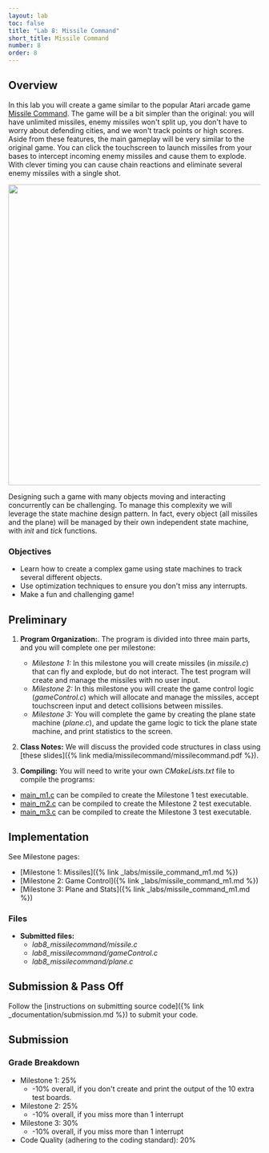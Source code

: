 ```yaml
---
layout: lab
toc: false
title: "Lab 8: Missile Command"
short_title: Missile Command
number: 8
order: 8
---
```


## Overview

In this lab you will create a game similar to the popular Atari arcade game [Missile Command](https://en.wikipedia.org/wiki/Missile_Command). The game will be a bit simpler than the original: you will have unlimited missiles, enemy missiles won't split up, you don't have to worry about defending cities, and we won't track points or high scores.  Aside from these features, the main gameplay will be very similar to the original game.  You can click the touchscreen to launch missiles from your bases to intercept incoming enemy missiles and cause them to explode.  With clever timing you can cause chain reactions and eliminate several enemy missiles with a single shot.


<img src="{% link media/missilecommand/m3.gif %}" width="600">

Designing such a game with many objects moving and interacting concurrently can be challenging.  To manage this complexity we will leverage the state machine design pattern.  In fact, every object (all missiles and the plane) will be managed by their own independent state machine, with *init* and *tick* functions.  

### Objectives
* Learn how to create a complex game using state machines to track several different objects.
* Use optimization techniques to ensure you don't miss any interrupts.
* Make a fun and challenging game!

## Preliminary

1. **Program Organization:**. The program is divided into three main parts, and you will complete one per milestone:
    - *Milestone 1:* In this milestone you will create missiles (in *missile.c*) that can fly and explode, but do not interact.  The test program will create and manage the missiles with no user input.
    - *Milestone 2:* In this milestone you will create the game control logic (*gameControl.c*) which will allocate and manage the missiles, accept touchscreen input and detect collisions between missiles.
    - *Milestone 3:* You will complete the game by creating the plane state machine (*plane.c*), and update the game logic to tick the plane state machine, and print statistics to the screen.

1. **Class Notes:**  We will discuss the provided code structures in class using [these slides]({% link media/missilecommand/missilecommand.pdf %}).


1. **Compiling:** You will need to write your own *CMakeLists.txt* file to compile the programs:
  * [main_m1.c]({{site.github.fileurl}}/lab8_missilecommand/main_m1.c) can be compiled to create the Milestone 1 test executable.
  * [main_m2.c]({{site.github.fileurl}}/lab8_missilecommand/main_m2.c) can be compiled to create the Milestone 2 test executable.
  * [main_m3.c]({{site.github.fileurl}}/lab8_missilecommand/main_m2.c) can be compiled to create the Milestone 3 test executable.

## Implementation

See Milestone pages:
* [Milestone 1: Missiles]({% link _labs/missile_command_m1.md %})
* [Milestone 2: Game Control]({% link _labs/missile_command_m1.md %})
* [Milestone 3: Plane and Stats]({% link _labs/missile_command_m1.md %})

### Files
  - **Submitted files:** 
    * *lab8_missilecommand/missile.c*
    * *lab8_missilecommand/gameControl.c*
    * *lab8_missilecommand/plane.c*

## Submission & Pass Off
Follow the [instructions on submitting source code]({% link _documentation/submission.md %}) to submit your code.


## Submission

### Grade Breakdown 
  * Milestone 1: 25%
    * -10% overall, if you don't create and print the output of the 10 extra test boards.
  * Milestone 2: 25%
    * -10% overall, if you miss more than 1 interrupt
  * Milestone 3: 30%
    * -10% overall, if you miss more than 1 interrupt
  * Code Quality (adhering to the coding standard): 20%